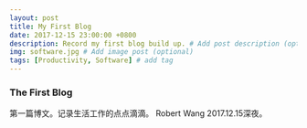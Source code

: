 ```yaml
---
layout: post
title: My First Blog
date: 2017-12-15 23:00:00 +0800
description: Record my first blog build up. # Add post description (optional)
img: software.jpg # Add image post (optional)
tags: [Productivity, Software] # add tag
---
```


### The First Blog

第一篇博文。记录生活工作的点点滴滴。
Robert Wang
2017.12.15深夜。

